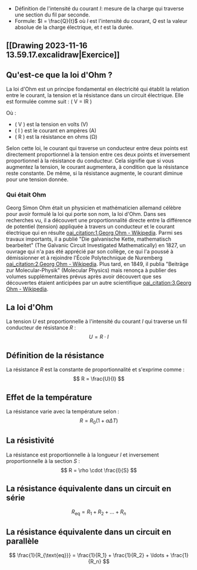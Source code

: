 - Définition de l'intensité du courant $I$: mesure de la charge qui traverse une section du fil par seconde.
- Formule: $I = \frac{Q}{t}$
  où $I$ est l'intensité du courant, $Q$ est la valeur absolue de la charge électrique, et $t$ est la durée.

 ## [[Drawing 2023-11-16 13.59.17.excalidraw|Exercice]]
## Qu'est-ce que la loi d'Ohm ?
La loi d'Ohm est un principe fondamental en électricité qui établit la relation entre le courant, la tension et la résistance dans un circuit électrique. Elle est formulée comme suit : \( V = IR \)

Où :
- \( V \) est la tension en volts (V)
- \( I \) est le courant en ampères (A)
- \( R \) est la résistance en ohms (Ω)

Selon cette loi, le courant qui traverse un conducteur entre deux points est directement proportionnel à la tension entre ces deux points et inversement proportionnel à la résistance du conducteur. Cela signifie que si vous augmentez la tension, le courant augmentera, à condition que la résistance reste constante. De même, si la résistance augmente, le courant diminue pour une tension donnée.

### Qui était Ohm

Georg Simon Ohm était un physicien et mathématicien allemand célèbre pour avoir formulé la loi qui porte son nom, la loi d'Ohm. Dans ses recherches vu, il a découvert une proportionnalité directe entre la différence de potentiel (tension) appliquée à travers un conducteur et le courant électrique qui en résulte [oai_citation:1,Georg Ohm - Wikipedia](https://en.wikipedia.org/wiki/Georg_Ohm). Parmi ses travaux importants, il a publié "Die galvanische Kette, mathematisch bearbeitet" (The Galvanic Circuit Investigated Mathematically) en 1827, un ouvrage qui n'a pas été apprécié par son collège, ce qui l'a poussé à démissionner et à rejoindre l'École Polytechnique de Nuremberg [oai_citation:2,Georg Ohm - Wikipedia](https://en.wikipedia.org/wiki/Georg_Ohm). Plus tard, en 1849, il publia "Beiträge zur Molecular-Physik" (Molecular Physics) mais renonça à publier des volumes supplémentaires prévus après avoir découvert que ses découvertes étaient anticipées par un autre scientifique [oai_citation:3,Georg Ohm - Wikipedia](https://en.wikipedia.org/wiki/Georg_Ohm).

## La loi d'Ohm
La tension $U$ est proportionnelle à l'intensité du courant $I$ qui traverse un fil conducteur de résistance $R$ :
$$ U = R \cdot I $$

## Définition de la résistance
La résistance $R$ est la constante de proportionnalité et s'exprime comme :
$$ R = \frac{U}{I} $$

## Effet de la température
La résistance varie avec la température selon :
$$ R = R_0(1 + \alpha \Delta T) $$

## La résistivité
La résistance est proportionnelle à la longueur $l$ et inversement proportionnelle à la section $S$ :
$$ R = \rho \cdot \frac{l}{S} $$

## La résistance équivalente dans un circuit en série
$$ R_{\text{eq}} = R_1 + R_2 + \ldots + R_n $$

## La résistance équivalente dans un circuit en parallèle
$$ \frac{1}{R_{\text{eq}}} = \frac{1}{R_1} + \frac{1}{R_2} + \ldots + \frac{1}{R_n} $$